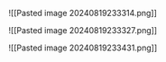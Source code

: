 ![[Pasted image 20240819233314.png]]

![[Pasted image 20240819233327.png]]

![[Pasted image 20240819233431.png]]